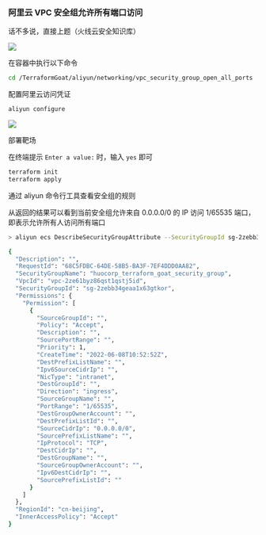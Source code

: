 ### 阿里云 VPC 安全组允许所有端口访问

话不多说，直接上题（火线云安全知识库）

![](https://pic1.imgdb.cn/item/68a2cc6858cb8da5c82e10b9.png)

在容器中执行以下命令

```sh
cd /TerraformGoat/aliyun/networking/vpc_security_group_open_all_ports
```

配置阿里云访问凭证

```sh
aliyun configure
```

![](https://pic1.imgdb.cn/item/68a2ccbc58cb8da5c82e132c.png)

部署靶场

在终端提示 `Enter a value:` 时，输入 `yes` 即可

```sh
terraform init
terraform apply
```

通过 aliyun 命令行工具查看安全组的规则

从返回的结果可以看到当前安全组允许来自 0.0.0.0/0 的 IP 访问 1/65535 端口，即表示允许所有人访问所有端口

```sh
> aliyun ecs DescribeSecurityGroupAttribute --SecurityGroupId sg-2zebb34geaa1x63gtkor

{
  "Description": "",
  "RequestId": "68C5FDBC-64DE-58B5-BA3F-7EF4DDD0AA82",
  "SecurityGroupName": "huocorp_terraform_goat_security_group",
  "VpcId": "vpc-2ze61byz86qst1qstj5id",
  "SecurityGroupId": "sg-2zebb34geaa1x63gtkor",
  "Permissions": {
    "Permission": [
      {
        "SourceGroupId": "",
        "Policy": "Accept",
        "Description": "",
        "SourcePortRange": "",
        "Priority": 1,
        "CreateTime": "2022-06-08T10:52:52Z",
        "DestPrefixListName": "",
        "Ipv6SourceCidrIp": "",
        "NicType": "intranet",
        "DestGroupId": "",
        "Direction": "ingress",
        "SourceGroupName": "",
        "PortRange": "1/65535",
        "DestGroupOwnerAccount": "",
        "DestPrefixListId": "",
        "SourceCidrIp": "0.0.0.0/0",
        "SourcePrefixListName": "",
        "IpProtocol": "TCP",
        "DestCidrIp": "",
        "DestGroupName": "",
        "SourceGroupOwnerAccount": "",
        "Ipv6DestCidrIp": "",
        "SourcePrefixListId": ""
      }
    ]
  },
  "RegionId": "cn-beijing",
  "InnerAccessPolicy": "Accept"
}
```

